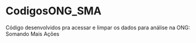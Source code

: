 # CodigosONG_SMA
Código desenvolvidos pra acessar e limpar os dados para análise na ONG: Somando Mais Ações
